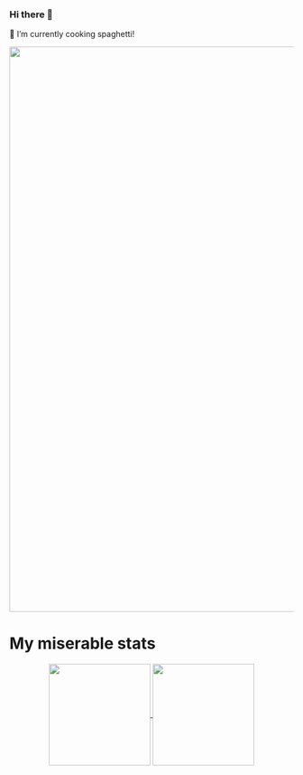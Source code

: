 ### Hi there 👋

🌱 I’m currently cooking spaghetti!

<img src="https://cdn.dribbble.com/users/114039/screenshots/3405025/plant_dribbble.gif" width="1000">

# My miserable stats
<div align="center">
  <a href="https://github.com/chessparov/chessparov">
    <img height=180 align="center" src="https://chessparovgitstats.vercel.app/api?username=chessparov" />
    <img height=180 align="center" src="https://chessparovgitstats.vercel.app/api/top-langs/?username=chessparov&layout=compact&langs_count=8" />
  </a>
</div>

<!--
**chessparov/chessparov** is a ✨ _special_ ✨ repository because its `README.md` (this file) appears on your GitHub profile.


Here are some ideas to get you started:

- 🔭 I’m currently working on ...
- 
- 👯 I’m looking to collaborate on ...
- 🤔 I’m looking for help with ...
- 💬 Ask me about ...
- 📫 How to reach me: ...
- 😄 Pronouns: ...
- ⚡ Fun fact: ...
-->
